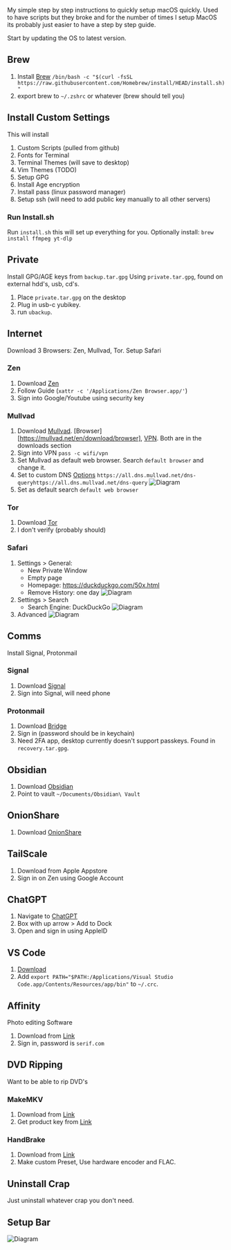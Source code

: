 My simple step by step instructions to quickly setup macOS quickly. Used to have scripts but they broke and for the number of times I setup MacOS its probably just easier to have a step by step guide. 

Start by updating the OS to latest version.
## Brew
1. Install [Brew](https://brew.sh) `/bin/bash -c "$(curl -fsSL https://raw.githubusercontent.com/Homebrew/install/HEAD/install.sh)"`
2. export brew to `~/.zshrc` or whatever (brew should tell you)

## Install Custom Settings
This will install 
1. Custom Scripts (pulled from github)
2. Fonts for Terminal
3. Terminal Themes (will save to desktop)
4. Vim Themes (TODO)
5. Setup GPG
6. Install Age encryption
7. Install pass (linux password manager)
8. Setup ssh (will need to add public key manually to all other servers)
### Run Install.sh
Run `install.sh` this will set up everything for you.
Optionally install: `brew install ffmpeg yt-dlp` 

## Private
Install GPG/AGE keys from `backup.tar.gpg`
Using `private.tar.gpg`, found on external hdd's, usb, cd's.
1. Place `private.tar.gpg` on the desktop
2. Plug in usb-c yubikey.
3. run `ubackup`. 

## Internet
Download 3 Browsers: Zen, Mullvad, Tor. Setup Safari
### Zen
1. Download [Zen](https://www.zen-browser.app/download) 
2. Follow Guide (`xattr -c '/Applications/Zen Browser.app/'`)
3. Sign into Google/Youtube using security key

### Mullvad 
1. Download [Mullvad](https://mullvad.net/en/browser). [Browser][https://mullvad.net/en/download/browser], [VPN](https://mullvad.net/en/download/vpn/macos). Both are in the downloads section
2. Sign into VPN `pass -c wifi/vpn` 
3. Set Mullvad as default web browser. Search `default browser` and change it.
4. Set to custom DNS [Options](https://mullvad.net/en/help/dns-over-https-and-dns-over-tls) `https://all.dns.mullvad.net/dns-queryhttps://all.dns.mullvad.net/dns-query`  ![Diagram](./images/mullvad_dns.png) 
7. Set as default search `default web browser` 

### Tor
1. Download [Tor](https://www.torproject.org)
2. I don't verify (probably should)

### Safari
1. Settings > General:
    - New Private Window
    - Empty page
    - Homepage: https://duckduckgo.com/50x.html
    - Remove History: one day ![Diagram](./images/safari_general.png) 
2. Settings > Search
    - Search Engine: DuckDuckGo ![Diagram](./images/safari_search.png) 
3. Advanced ![Diagram](./images/safari_advanced.png) 
## Comms
Install Signal, Protonmail
### Signal
1. Download [Signal](https://signal.org)
2. Sign into Signal, will need phone

### Protonmail
1. Download [Bridge](https://proton.me/mail/bridge)
2. Sign in (password should be in keychain)
3. Need 2FA app, desktop currently doesn't support passkeys. Found in `recovery.tar.gpg`.

## Obsidian 
1. Download [Obsidian](https://obsidian.md)
2. Point to vault `~/Documents/Obsidian\ Vault`

## OnionShare
1. Download [OnionShare](https://onionshare.org/#download) 

## TailScale
1. Download from Apple Appstore
2. Sign in on Zen using Google Account

## ChatGPT
1. Navigate to [ChatGPT](https://chatgpt.com)
2. Box with up arrow > Add to Dock
3. Open and sign in using AppleID

## VS Code
1. [Download](https://code.visualstudio.com/)
2. Add `export PATH="$PATH:/Applications/Visual Studio Code.app/Contents/Resources/app/bin"` to `~/.crc`.

## Affinity
Photo editing Software
1. Download from [Link](https://affinity.serif.com/en-us/)
2. Sign in, password is `serif.com`

## DVD Ripping
Want to be able to rip DVD's
### MakeMKV
1. Download from [Link](https://www.makemkv.com/download/)
2. Get product key from [Link](https://forum.makemkv.com/forum/viewtopic.php?t=1053)
### HandBrake
1. Download from [Link](https://handbrake.fr/)
2. Make custom Preset, Use hardware encoder and FLAC. 

## Uninstall Crap
Just uninstall whatever crap you don't need.

## Setup Bar

![Diagram](./images/macOS_bar.png) 